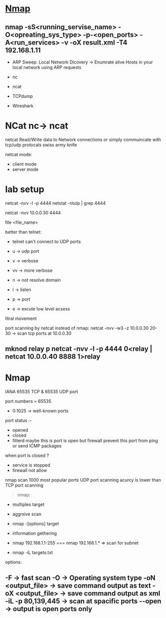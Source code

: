 [Nmap](https://nmap.org/)
==========================

nmap -sS<running_servise_name> -O<opreating_sys_type> -p-<open_ports> -A<run_services> -v<verbose> -oX result.xml -T4 192.168.1.11
---------------------------------------------------------------------------------------------------------------------


- ARP Sweep: Local Network Dicovery -> Enumrate alive Hosts in your local network using ARP requests

- nc
- ncat
- TCPdump
- Wireshark


NCat  nc-> ncat 
====
netcat Read/Write data to Network connections or simply commuincate with tcp/udp protocals
swiss army knife



netcat mode:
- client mode
- server mode


lab setup
=========

netcat -nvv -l -p 4444
netstat -ntulp | grep 4444

netcat -nvv 10.0.0.30 4444


file <file_name>




better than telnet:
- telnet can't connect to UDP ports


- u -> udp port
- v -> verbose
- vv -> more verbose
- n -> not resolve domain
- l -> listen
- p -> port
- e -> excute
low level acsess

litral movement




port scanning by netcat instead of nmap:
netcat -nvv -w3 -z 10.0.0.30 20-30 -> scan tcp ports at 10.0.0.30



mknod relay p
netcat -nvv -l -p 4444 0<relay | netcat 10.0.0.40 8888 1>relay
--------------------------------------------------------------------------------
Nmap
======

IANA 65535 TCP & 65535 UDP port

port numbers = 65535
- 0:1025 -> well-known ports



port status :-
- opened
- closed
- filterd maybe this is port is open but firewall prevent this port from ping or send ICMP packages



when port is closed ?
- service is stopped
- firewall not allow 

nmap scan 1000 most popular ports
UDP port scanning acurcy is lower than TCP port scanning


> nmap:

- multiples target
- aggrsive scan
- nmap -[options] target
- information gethering


- nmap 192.168.1.1-255 === nmap 192.168.1.* => scan for subnet
- nmap -iL targets.txt




options:

-F -> fast scan
-O -> Operating system type
-oN <output_file> -> save command output as text
-oX <output_file> -> save command output as xml
-iL
-p 80,139,445 -> scan at spacific ports
--open -> output is open ports only
--------------------------------------------------------------------------------